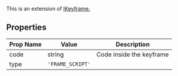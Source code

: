 This is an extension of [IKeyframe.](/Documentation/Interfaces/IKeyframe.md)

## Properties

| Prop Name | Value | Description |
| --------------------- | ------ | ------------------- |
| code | string | Code inside the keyframe |
| type | `'FRAME_SCRIPT'` | |